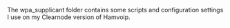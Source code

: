The wpa_supplicant folder contains some scripts and configuration settings I use on my Clearnode version of Hamvoip.

